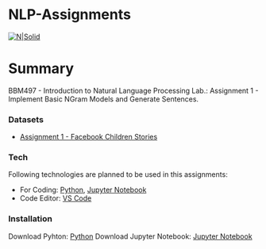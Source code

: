 # NLP-Assignments


[![N|Solid](https://cldup.com/dTxpPi9lDf.thumb.png)](https://nodesource.com/products/nsolid)

# Summary

BBM497 - Introduction to Natural Language Processing Lab.:
Assignment 1 - Implement Basic NGram Models and Generate Sentences.

### Datasets
* [Assignment 1 - Facebook Children Stories][ass1]

### Tech

Following technologies are planned to be used in this assignments:

* For Coding: [Python][Python], [Jupyter Notebook][Jupyter]
* Code Editor: [VS Code][vscode]

### Installation

Download Pyhton: [Python][pythonDown]
Download Jupyter Notebook: [Jupyter Notebook][jupyterDown]

   [dill]: <https://github.com/BeratKARATAS53/Pet-Adoption-Project>
   [vscode]: <https://code.visualstudio.com/>
   [python]: <https://www.python.org/>
   [jupyter]: <https://jupyter.org/>
   [pythonDown]: <https://www.python.org/downloads/>
   [jupyterDown]: <https://jupyter.org/install.html>
   [github]: <https://github.com/>
   
   [ass1]: <https://venturebeat.com/2016/02/18/facebook-releases-1-6gb-data-set-of-childrens-stories-for-training-its-ai/>
